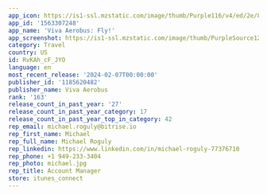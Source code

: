 ```yaml
---
app_icon: https://is1-ssl.mzstatic.com/image/thumb/Purple116/v4/ed/2e/85/ed2e85db-8617-7651-676e-7ec6b2e84dfe/AppIcon-0-0-1x_U007emarketing-0-7-0-85-220.png/1024x1024bb.png
app_id: '1563307248'
app_name: 'Viva Aerobus: Fly!'
app_screenshot: https://is1-ssl.mzstatic.com/image/thumb/PurpleSource126/v4/48/01/3f/48013f0d-4113-01e8-74d3-85d9e3ea48d8/571b7a39-6b3f-4e7f-abb0-88e7e59e6c90_14_ENG_1.png/1242x2688bb.png
category: Travel
country: US
id: RvKAh_cF_JYO
language: en
most_recent_release: '2024-02-07T00:00:00'
publisher_id: '1185620482'
publisher_name: Viva Aerobus
rank: '163'
release_count_in_past_year: '27'
release_count_in_past_year_category: 17
release_count_in_past_year_top_in_category: 42
rep_email: michael.roguly@bitrise.io
rep_first_name: Michael
rep_full_name: Michael Roguly
rep_linkedin: https://www.linkedin.com/in/michael-roguly-77376710
rep_phone: +1 949-233-3404
rep_photo: michael.jpg
rep_title: Account Manager
store: itunes_connect
---
```

